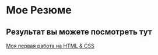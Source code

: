 # Мое Резюме

## Результат вы можете посмотреть тут

[Моя первая работа на HTML & CSS](https://0x41dead41.github.io/resume/)
